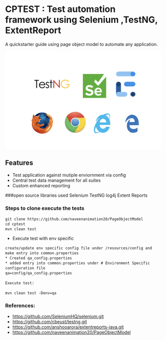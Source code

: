 # CPTEST : Test automation framework using Selenium ,TestNG, ExtentReport

A quickstarter guide using page object model to automate any application.

![](cptest_tool.png)

## Features
* Test application against mutiple enviornment via config
* Central test data management for all suites
* Custom enhanced reporting

###open source libraries used
Selenium
TestNG
log4j
Extent Reports

### Steps to clone execute the tests
```
git clone https://github.com/naveenanimation20/PageObjectModel
cd cptest
mvn clean test
```
* Execute test with env specific
```
create/update env specific config file under /resources/config and make entry into common.properties
* Created qa_config.properties
* added entry into common.properties under # Environment Specific configuration file
qa=config/qa_config.properties

Execute test:

mvn clean test -Denv=qa
```




### References:
* https://github.com/SeleniumHQ/selenium.git
* https://github.com/cbeust/testng.git
* https://github.com/anshooarora/extentreports-java.git
* https://github.com/naveenanimation20/PageObjectModel
